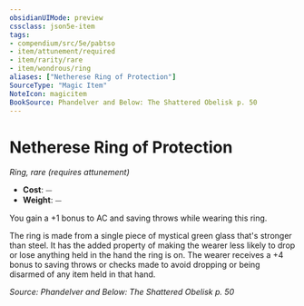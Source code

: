 ```yaml
---
obsidianUIMode: preview
cssclass: json5e-item
tags:
- compendium/src/5e/pabtso
- item/attunement/required
- item/rarity/rare
- item/wondrous/ring
aliases: ["Netherese Ring of Protection"]
SourceType: "Magic Item"
NoteIcon: magicitem
BookSource: Phandelver and Below: The Shattered Obelisk p. 50
---
```

# Netherese Ring of Protection
*Ring, rare (requires attunement)*  

- **Cost**: ⏤
- **Weight**: ⏤

You gain a +1 bonus to AC and saving throws while wearing this ring.

The ring is made from a single piece of mystical green glass that's stronger than steel. It has the added property of making the wearer less likely to drop or lose anything held in the hand the ring is on. The wearer receives a +4 bonus to saving throws or checks made to avoid dropping or being disarmed of any item held in that hand.

*Source: Phandelver and Below: The Shattered Obelisk p. 50*